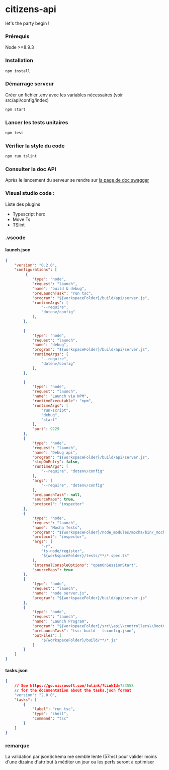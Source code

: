 # citizens-api

let's the party begin !

### Prérequis

Node >=8.9.3

### Installation

```sh
npm install
```

### Démarrage serveur

Créer un fichier .env avec les variables nécessaires (voir src/api/config/index)


```sh
npm start
```

### Lancer les tests unitaires

```sh
npm test
```

### Vérifier la style du code

```sh
npm run tslint
```
### Consulter la doc API

Après le lancement du serveur se rendre sur [la page de doc swagger](localhost:3000/api-docs/#/)

### Visual studio code :

Liste des plugins
* Typescript hero
* Move Ts
* TSlint

### .vscode

#### launch.json
```json
{
    "version": "0.2.0",
    "configurations": [
         {
            "type": "node",
            "request": "launch",
            "name": "build & debug",
            "preLaunchTask": "run tsc",
            "program": "${workspaceFolder}/build/api/server.js",
            "runtimeArgs": [
                "--require",
                "dotenv/config"
            ],
        },
        
        {
            "type": "node",
            "request": "launch",
            "name": "debug",
            "program": "${workspaceFolder}/build/api/server.js",
            "runtimeArgs": [
                "--require",
                "dotenv/config"
            ],
        },

        {
            "type": "node",
            "request": "launch",
            "name": "Launch via NPM",
            "runtimeExecutable": "npm",
            "runtimeArgs": [
                "run-script",
                "debug",
                "start"
            ],
            "port": 9229
        },
        {
            "type": "node",
            "request": "launch",
            "name": "Debug api",
            "program": "${workspaceFolder}/build/api/server.js",
            "stopOnEntry": false,
            "runtimeArgs": [
                "--require", "dotenv/config"
            ],
            "args": [
                "--require", "dotenv/config"
            ],
            "preLaunchTask": null,
            "sourceMaps": true,
            "protocol": "inspector"
        },
        {
            "type": "node",
            "request": "launch",
            "name": "Mocha Tests",
            "program": "${workspaceFolder}/node_modules/mocha/bin/_mocha",
            "protocol": "inspector",
            "args": [
                "-r",
                "ts-node/register",
                "${workspaceFolder}/tests/**/*.spec.ts"
            ],
            "internalConsoleOptions": "openOnSessionStart",
            "sourceMaps": true
        },
        {
            "type": "node",
            "request": "launch",
            "name": "node server.js",
            "program": "${workspaceFolder}/build/api/server.js"
        },
        {
            "type": "node",
            "request": "launch",
            "name": "Launch Program",
            "program": "${workspaceFolder}/src\\api\\controllers\\RootCtrl.ts",
            "preLaunchTask": "tsc: build - tsconfig.json",
            "outFiles": [
                "${workspaceFolder}/build/**/*.js"
            ]
        }
    ]
}
```
#### tasks.json
```json
{
    // See https://go.microsoft.com/fwlink/?LinkId=733558
    // for the documentation about the tasks.json format
    "version": "2.0.0",
    "tasks": [
        {
            "label": "run tsc",
            "type": "shell",
            "command": "tsc"
        }
    ]
}
```
### remarque

La validation par jsonSchema me semble lente (57ms) pour valider moins d'une dizaine d'attribut
à méditer un jour ou les perfs seront à optimiser

